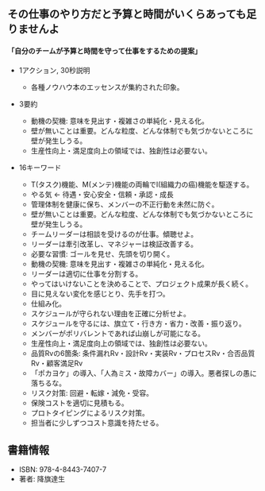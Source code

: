 ## その仕事のやり方だと予算と時間がいくらあっても足りませんよ  

#### 「自分のチームが予算と時間を守って仕事をするための提案」  

+ 1アクション, 30秒説明  
  - 各種ノウハウ本のエッセンスが集約された印象。  

+ 3要約  
  - 動機の契機: 意味を見出す・複雑さの単純化・見える化。  
  - 壁が無いことは重要。どんな粒度、どんな体制でも気づかないところに壁が発生しうる。  
  - 生産性向上・満足度向上の領域では、独創性は必要ない。  

+ 16キーワード  
  - T(タスク)機能、M(メンテ)機能の両輪でI(組織力の癌)機能を駆逐する。  
  - やる気 ← 待遇・安心安全・信頼・承認・成長
  - 管理体制を健康に保ち、メンバーの不正行動を未然に防ぐ。  
  - 壁が無いことは重要。どんな粒度、どんな体制でも気づかないところに壁が発生しうる。  
  - チームリーダーは相談を受けるのが仕事。傾聴せよ。  
  - リーダーは牽引改革し、マネジャーは検証改善する。  
  - 必要な習慣: ゴールを見せ、先頭を切り開く。  
  - 動機の契機: 意味を見出す・複雑さの単純化・見える化。  
  - リーダーは適切に仕事を分割する。  
  - やってはいけないことを決めることで、プロジェクト成果が長く続く。  
  - 目に見えない変化を感じとり、先手を打つ。  
  - 仕組み化。
  - スケジュールが守られない理由を正確に分析せよ。  
  - スケジュールを守るには、旗立て・行き方・省力・改善・振り返り。  
  - メンバーがポリバレントであれば山崩しが可能になる。 
  - 生産性向上・満足度向上の領域では、独創性は必要ない。  
  - 品質Rvの6箇条: 条件漏れRv・設計Rv・実装Rv・プロセスRv・合否品質Rv・顧客満足Rv  
  - 「ポカヨケ」の導入、「人為ミス・故障カバー」の導入。悪者探しの愚に落ちるな。  
  - リスク対策: 回避・転嫁・減免・受容。  
  - 保険コストを適切に見積もる。
  - プロトタイピングによるリスク対策。  
  - 担当者に少しずつコスト意識を持たせる。


## 書籍情報  

+ ISBN: 978-4-8443-7407-7  
+ 著者: 降旗達生  


